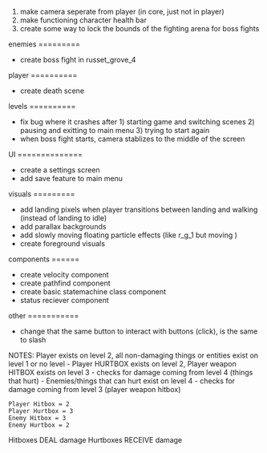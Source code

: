 1) make camera seperate from player (in core, just not in player)
2) make functioning character health bar
3) create some way to lock the bounds of the fighting arena for boss fights


enemies =========
- create boss fight in russet_grove_4

player ==========
- create death scene

levels ==========
- fix bug where it crashes after 1) starting game and switching scenes 2) pausing and exitting to main menu 3) trying to start again
- when boss fight starts, camera stablizes to the middle of the screen

UI ==============
- create a settings screen
- add save feature to main menu

visuals =========
- add landing pixels when player transitions between landing and walking (instead of landing to idle)
- add parallax backgrounds
- add slowly moving floating particle effects (like r_g_1 but moving )
- create foreground visuals

components ======
- create velocity component
- create pathfind component
- create basic statemachine class component
- status reciever component

other ===========
- change that the same button to interact with buttons (click), is the same to slash




NOTES:
	Player exists on level 2, all non-damaging things or entities exist on level 1 or no level
	- Player HURTBOX exists on level 2, Player weapon HITBOX exists on level 3
		- checks for damage coming from level 4 (things that hurt)
	- Enemies/things that can hurt exist on level 4
		- checks for damage coming from level 3 (player weapon hitbox)
		
	Player Hitbox = 2
	Player Hurtbox = 3
	Enemy Hitbox = 3
	Enemy Hurtbox = 2
		
Hitboxes DEAL damage
Hurtboxes RECEIVE damage
